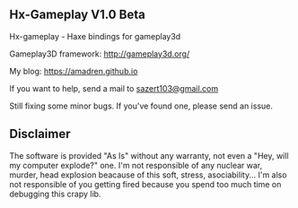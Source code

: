 ## Hx-Gameplay V1.0 Beta

Hx-gameplay - Haxe bindings for gameplay3d

Gameplay3D framework: http://gameplay3d.org/

My blog: https://amadren.github.io

If you want to help, send a mail to sazert103@gmail.com

Still fixing some minor bugs. If you've found one, please send an issue.

## Disclaimer
The software is provided "As Is" without any warranty, not even a "Hey, will my computer explode?" one. I'm not responsible of any nuclear war, murder, head explosion beacause of this soft, stress, asociability... I'm also not responsible of you getting fired because you spend too much time on debugging this crapy lib.
